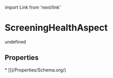 import Link from 'next/link'
# ScreeningHealthAspect

undefined

## Properties

<Grid>
* [](/Properties/Schema.org/)

</Grid>

